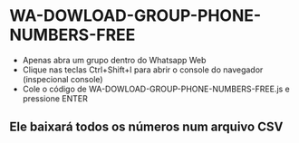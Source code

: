 # WA-DOWLOAD-GROUP-PHONE-NUMBERS-FREE

- Apenas abra um grupo dentro do Whatsapp Web
- Clique nas teclas Ctrl+Shift+I para abrir o console do navegador (inspecional console)
- Cole o código de WA-DOWLOAD-GROUP-PHONE-NUMBERS-FREE.js e pressione ENTER

## Ele baixará todos os números num arquivo CSV
